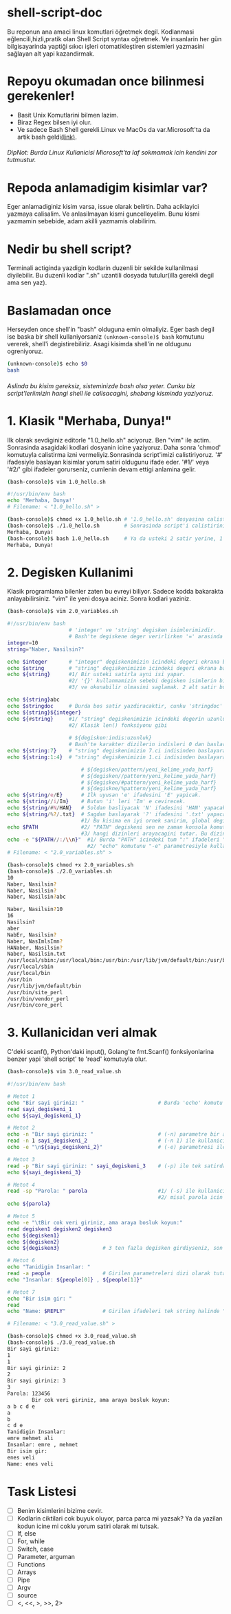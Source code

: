 # shell-script-doc
Bu reponun ana amaci linux komutlari öğretmek degil. Kodlanmasi eğlencili,hizli,pratik olan Shell Script syntax oğretmek.
Ve insanlarin her gün bilgisayarinda yaptiği sıkıcı işleri otomatikleştiren sistemleri yazmasini sağlayan alt yapi kazandirmak.

# Repoyu okumadan once bilinmesi gerekenler!
<ul>
  <li>Basit Unix Komutlarini bilmen lazim.</li>
  <li>Biraz Regex bilsen iyi olur.</li>
  <li>Ve sadece Bash Shell gerekli.Linux ve MacOs da var.Microsoft'ta da artik bash geldi<a href="https://www.howtogeek.com/249966/how-to-install-and-use-the-linux-bash-shell-on-windows-10/">(link)</a>.</li>
</ul>

<h6>DipNot: Burda Linux Kullanicisi Microsoft'ta laf sokmamak icin kendini zor tutmustur.</h6>

# Repoda anlamadigim kisimlar var?
 Eger anlamadiginiz kisim varsa, issue olarak belirtin. Daha aciklayici yazmaya calisalim.
 Ve anlasilmayan kismi guncelleyelim. Bunu kismi yazmamin sebebide, adam akilli yazmamis olabilirim.

# Nedir bu shell script?
Terminali actiginda yazdigin kodlarin duzenli bir sekilde kullanilmasi diyilebilir.
Bu duzenli kodlar ".sh" uzantili dosyada tutulur(illa gerekli degil ama sen yaz).

# Baslamadan once
<p>Herseyden once shell'in "bash" olduguna emin olmaliyiz. Eger bash degil ise baska bir shell kullaniyorsaniz <code>(unknown-console)$ bash</code> komutunu vererek, shell'i degistirebiliriz. Asagi kisimda shell'in ne oldugunu ogreniyoruz.</p>

```bash
(unknown-console)$ echo $0
bash
```

<h6>Aslinda bu kisim gereksiz, sisteminizde bash olsa yeter. Cunku biz script'leriimizin hangi shell ile calisacagini, shebang kisminda yaziyoruz.</h6>

# 1. Klasik "Merhaba, Dunya!"
<p>Ilk olarak sevdiginiz editorle "1.0_hello.sh" aciyoruz. Ben "vim" ile actim. Sonrasinda asagidaki kodlari dosyanin icine yaziyoruz. Daha sonra 'chmod' komutuyla calistirma izni vermeliyiz.Sonrasinda script'imizi calistiriyoruz. '#' ifadesiyle baslayan kisimlar yorum satiri oldugunu ifade eder. '#1/' veya '#2/' gibi ifadeler gorurseniz, cumlenin devam ettigi anlamina gelir.</p>

```bash
(bash-console)$ vim 1.0_hello.sh
```

```bash
#!/usr/bin/env bash
echo 'Merhaba, Dunya!'
# Filename: < "1.0_hello.sh" >
```

```bash
(bash-console)$ chmod +x 1.0_hello.sh # '1.0_hello.sh' dosyasina calistirma hakki veriyoruz.
(bash-console)$ ./1.0_hello.sh        # Sonrasinda script'i calistiriniz.
Merhaba, Dunya!
(bash-console)$ bash 1.0_hello.sh     # Ya da usteki 2 satir yerine, 1 satirda script'i calistirabilirsiniz.
Merhaba, Dunya!
```

# 2. Degisken Kullanimi
<p>Klasik programlama bilenler zaten bu evreyi biliyor. Sadece kodda bakarakta anlayabilirsiniz. "vim" ile yeni dosya aciniz. Sonra kodlari yaziniz.</p>

```bash
(bash-console)$ vim 2.0_variables.sh
```

```bash
#!/usr/bin/env bash
                    # 'integer' ve 'string' degisken isimlerimizdir.
                    # Bash'te degiskene deger verirlirken '=' arasinda bosluk olmamali.
integer=10
string="Naber, Nasilsin?"

echo $integer       # "integer" degiskenimizin icindeki degeri ekrana basar.
echo $string        # "string" degiskenimizin icindeki degeri ekrana basar.
echo ${string}      #1/ Bir usteki satirla ayni isi yapar.
                    #2/ '{}' kullanmamizin sebebi degisken isimlerin birbirine girmesi onlemek
                    #3/ ve okunabilir olmasini saglamak. 2 alt satir bu duruma ornektir

echo ${string}abc
echo $stringdoc     # Burda bos satir yazdiracaktir, cunku 'stringdoc' diye bir degisken yok.
echo ${string}${integer}
echo ${#string}     #1/ "string" degiskenimizin icindeki degerin uzunlugunu ekrana basar.
                    #2/ Klasik len() fonksiyonu gibi
                    
                    # ${degisken:indis:uzunluk}
                    # Bash'te karakter dizilerin indisleri 0 dan baslar.
echo ${string:7}    # "string" degiskenimizin 7.ci indisinden baslayarak yazdirir.
echo ${string:1:4}  # "string" degiskenimizin 1.ci indisinden baslayarak, 4 birim uzunlugunda karakter dizisi yazdirir.

                        # ${degisken/pattern/yeni_kelime_yada_harf}     # Ilk uyusan ifade
                        # ${degisken//pattern/yeni_kelime_yada_harf}    # genel
                        # ${degisken/#pattern/yeni_kelime_yada_harf}    # soldan uyusan. yani degiskenin ilk harfinden baslayarak uyusmali.
                        # ${degiskne/%pattern/yeni_kelime_yada_harf}    # sagdan uyusan. yani degiskenin son harfinden baslayarak uyusmali.
echo ${string/e/E}      # Ilk uyusan 'e' ifadesini 'E' yapicak.
echo ${string//i/Im}    # Butun 'i' leri 'Im' e cevirecek.
echo ${string/#N/HAN}   # Soldan basliyacak 'N' ifadesini 'HAN' yapacak.
echo ${string/%?/.txt}  # Sagdan baslayarak '?' ifadesini '.txt' yapacak.
                        #1/ Bu kisima en iyi ornek sanirim, global degisken olan "PATH" in parcalanmasidir.
echo $PATH              #2/ "PATH" degiskeni sen ne zaman konsola komut yazdiginda sirali sekilde
                        #3/ hangi dizinleri arayacagini tutar. Bu dizinlerde calistirilabilir dosyalar var.
echo -e "${PATH//:/\\n}"  #1/ Burda "PATH" icindeki tum ":" ifadeleri "\n" olarak ceviriyoruz.
                          #2/ "echo" komutunu "-e" parametresiyle kullanmamizin sebebi "\n" ifadelerine izin vermek.
# Filename: < "2.0_variables.sh" >
```

```bash
(bash-console)$ chmod +x 2.0_variables.sh
(bash-console)$ ./2.0_variables.sh
10
Naber, Nasilsin?
Naber, Nasilsin?
Naber, Nasilsin?abc

Naber, Nasilsin?10
16
Nasilsin?
aber
NabEr, Nasilsin?
Naber, NasImlsImn?
HANaber, Nasilsin?
Naber, Nasilsin.txt
/usr/local/sbin:/usr/local/bin:/usr/bin:/usr/lib/jvm/default/bin:/usr/bin/site_perl:/usr/bin/vendor_perl:/usr/bin/core_perl
/usr/local/sbin
/usr/local/bin
/usr/bin
/usr/lib/jvm/default/bin
/usr/bin/site_perl
/usr/bin/vendor_perl
/usr/bin/core_perl
```

# 3. Kullanicidan veri almak
<p>C'deki scanf(), Python'daki input(), Golang'te fmt.Scanf() fonksiyonlarina benzer yapi 'shell script' te 'read' komutuyla olur.</p>

```bash
(bash-console)$ vim 3.0_read_value.sh
```

```bash
#!/usr/bin/env bash

# Metot 1
echo "Bir sayi giriniz: "                        # Burda 'echo' komutu otomatik bir alt satira gecer.
read sayi_degiskeni_1
echo ${sayi_degiskeni_1}

# Metot 2
echo -n "Bir sayi giriniz: "                     # (-n) parametre bir alt satira gecmeyi onler.
read -n 1 sayi_degiskeni_2                       # (-n 1) ile kullanicidan sadece bir karakter alir.
echo -e "\n${sayi_degiskeni_2}"                  # (-e) parametresi ile \n,\t.. gibi ifadelere izin verir.

# Metot 3
read -p "Bir sayi giriniz: " sayi_degiskeni_3    # (-p) ile tek satirda kullanicidan veri alma
echo ${sayi_degiskeni_3}

# Metot 4
read -sp "Parola: " parola                       #1/ (-s) ile kullanicinin girdigi veriyi gizler,
                                                 #2/ misal parola icin kullanilir.
echo ${parola}

# Metot 5
echo -e "\tBir cok veri giriniz, ama araya bosluk koyun:"  
read degisken1 degisken2 degisken3
echo ${degisken1}
echo ${degisken2}
echo ${degisken3}              # 3 ten fazla degisken girdiyseniz, son degiskenlerin hepsi burda toplanir.

# Metot 6
echo "Tanidigin Insanlar: "
read -a people                 # Girilen parametreleri dizi olarak tutabilirsin.
echo "Insanlar: ${people[0]} , ${people[1]}"

# Metot 7
echo "Bir isim gir: "
read
echo "Name: $REPLY"            # Girilen ifadeleri tek string halinde "$REPLY" ozel degiskenin de tutar.

# Filename: < "3.0_read_value.sh" >
```

```bash
(bash-console)$ chmod +x 3.0_read_value.sh
(bash-console)$ ./3.0_read_value.sh
Bir sayi giriniz:
1
1
Bir sayi giriniz: 2
2
Bir sayi giriniz: 3
3
Parola: 123456
        Bir cok veri giriniz, ama araya bosluk koyun:
a b c d e
a
b
c d e
Tanidigin Insanlar:
emre mehmet ali
Insanlar: emre , mehmet
Bir isim gir:
enes veli
Name: enes veli
```


# Task Listesi
- [ ] Benim kisimlerini bizime cevir.
- [ ] Kodlarin ciktilari cok buyuk oluyor, parca parca mi yazsak? Ya da yazilan kodun icine mi coklu yorum satiri olarak mi tutsak.
- [ ] If, else
- [ ] For, while
- [ ] Switch, case
- [ ] Parameter, arguman
- [ ] Functions
- [ ] Arrays
- [ ] Pipe
- [ ] Argv
- [ ] source
- [ ] <, <<, >, >>, 2>
